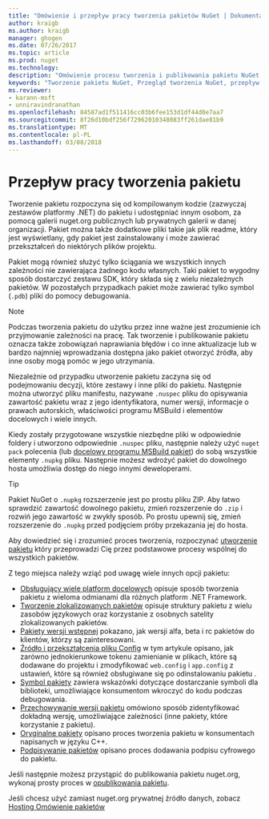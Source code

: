 ```yaml
---
title: "Omówienie i przepływ pracy tworzenia pakietów NuGet | Dokumentacja firmy Microsoft"
author: kraigb
ms.author: kraigb
manager: ghogen
ms.date: 07/26/2017
ms.topic: article
ms.prod: nuget
ms.technology: 
description: "Omówienie procesu tworzenia i publikowania pakietu NuGet, wraz z łączami do innych części określonego procesu."
keywords: "Tworzenie pakietu NuGet, Przegląd tworzenia NuGet, przepływ pracy tworzenia NuGet, przepływ pracy tworzenia pakietu, omówienie tworzenia pakietu."
ms.reviewer:
- karann-msft
- unniravindranathan
ms.openlocfilehash: 84587ad1f511416cc03b6fee153d1df44d0e7aa7
ms.sourcegitcommit: 8f26d10bdf256f72962010348083ff261dae81b9
ms.translationtype: MT
ms.contentlocale: pl-PL
ms.lasthandoff: 03/08/2018
---
```

# <a name="package-creation-workflow"></a>Przepływ pracy tworzenia pakietu

Tworzenie pakietu rozpoczyna się od kompilowanym kodzie (zazwyczaj zestawów platformy .NET) do pakietu i udostępniać innym osobom, za pomocą galerii nuget.org publicznych lub prywatnych galerii w danej organizacji. Pakiet można także dodatkowe pliki takie jak plik readme, który jest wyświetlany, gdy pakiet jest zainstalowany i może zawierać przekształceń do niektórych plików projektu.

Pakiet mogą również służyć tylko ściągania we wszystkich innych zależności nie zawierająca żadnego kodu własnych. Taki pakiet to wygodny sposób dostarczyć zestawu SDK, który składa się z wielu niezależnych pakietów. W pozostałych przypadkach pakiet może zawierać tylko symbol (`.pdb`) pliki do pomocy debugowania.

> [!Note]
> Podczas tworzenia pakietu do użytku przez inne ważne jest zrozumienie ich przyjmowanie zależności na pracę. Tak tworzenie i publikowanie pakietu oznacza także zobowiązań naprawiania błędów i co inne aktualizacje lub w bardzo najmniej wprowadzania dostępna jako pakiet otworzyć źródła, aby inne osoby mogą pomóc w jego utrzymania.

Niezależnie od przypadku utworzenie pakietu zaczyna się od podejmowaniu decyzji, które zestawy i inne pliki do pakietu. Następnie można utworzyć pliku manifestu, nazywane `.nuspec` pliku do opisywania zawartość pakietu wraz z jego identyfikatora, numer wersji, informacje o prawach autorskich, właściwości programu MSBuild i elementów docelowych i wiele innych.

Kiedy zostały przygotowane wszystkie niezbędne pliki w odpowiednie foldery i utworzono odpowiednie `.nuspec` pliku, następnie należy użyć `nuget pack` polecenia (lub [docelowy programu MSBuild pakiet](../reference/msbuild-targets.md)) do sobą wszystkie elementy `.nupkg` pliku. Następnie możesz wdrożyć pakiet do dowolnego hosta umożliwia dostęp do niego innymi deweloperami.

> [!Tip]
> Pakiet NuGet o `.nupkg` rozszerzenie jest po prostu pliku ZIP. Aby łatwo sprawdzić zawartość dowolnego pakietu, zmień rozszerzenie do `.zip` i rozwiń jego zawartość w zwykły sposób. Po prostu upewnij się, zmień rozszerzenie do `.nupkg` przed podjęciem próby przekazania jej do hosta.

Aby dowiedzieć się i zrozumieć proces tworzenia, rozpoczynać [utworzenie pakietu](../create-packages/creating-a-package.md) który przeprowadzi Cię przez podstawowe procesy wspólnej do wszystkich pakietów.

Z tego miejsca należy wziąć pod uwagę wiele innych opcji pakietu:

- [Obsługujący wiele platform docelowych](../create-packages/supporting-multiple-target-frameworks.md) opisuje sposób tworzenia pakietu z wieloma odmianami dla różnych platform .NET Framework.
- [Tworzenie zlokalizowanych pakietów](../create-packages/creating-localized-packages.md) opisuje struktury pakietu z wielu zasobów językowych oraz korzystanie z osobnych satelity zlokalizowanych pakietów.
- [Pakiety wersji wstępnej](../create-packages/prerelease-packages.md) pokazano, jak wersji alfa, beta i rc pakietów do klientów, którzy są zainteresowani.
- [Źródło i przekształcenia pliku Config](../create-packages/source-and-config-file-transformations.md) w tym artykule opisano, jak zarówno jednokierunkowe tokenu zamienianie w plikach, które są dodawane do projektu i zmodyfikować `web.config` i `app.config` z ustawień, które są również obsługiwane się po odinstalowaniu pakietu .
- [Symbol pakiety](../create-packages/symbol-packages.md) zawiera wskazówki dotyczące dostarczanie symboli dla biblioteki, umożliwiające konsumentom wkroczyć do kodu podczas debugowania.
- [Przechowywanie wersji pakietu](../reference/package-versioning.md) omówiono sposób zidentyfikować dokładną wersję, umożliwiające zależności (inne pakiety, które korzystanie z pakietu).
- [Oryginalne pakiety](../create-packages/native-packages.md) opisano proces tworzenia pakietu w konsumentach napisanych w języku C++.
- [Podpisywanie pakietów](../create-packages/sign-a-package.md) opisano proces dodawania podpisu cyfrowego do pakietu.

Jeśli następnie możesz przystąpić do publikowania pakietu nuget.org, wykonaj prosty proces w [opublikowania pakietu](../create-packages/publish-a-package.md).

Jeśli chcesz użyć zamiast nuget.org prywatnej źródło danych, zobacz [Hosting Omówienie pakietów](../hosting-packages/overview.md)
